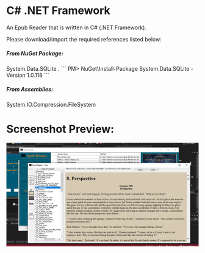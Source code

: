 # C# .NET Framework

An Epub Reader that is written in C# (.NET Framework).

Please download/import the required references listed below:

<h5>From NuGet Package:</h5> System.Data.SQLite 
.
```
PM> NuGet\Install-Package System.Data.SQLite -Version 1.0.118
```
<h5>From Assemblies:</h5> System.IO.Compression.FileSystem 

# Screenshot Preview:

![Alt image text](https://github.com/jay-riz/Epub-Reader/blob/main/images/overview.PNG)

